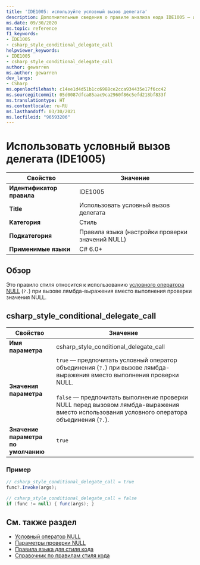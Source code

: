 ```yaml
---
title: 'IDE1005: используйте условный вызов делегата'
description: Дополнительные сведения о правиле анализа кода IDE1005 — используйте условный вызов делегата
ms.date: 09/30/2020
ms.topic: reference
f1_keywords:
- IDE1005
- csharp_style_conditional_delegate_call
helpviewer_keywords:
- IDE1005
- csharp_style_conditional_delegate_call
author: gewarren
ms.author: gewarren
dev_langs:
- CSharp
ms.openlocfilehash: c14ee1d4d51b1cc6988ce2cca934435e17f6cc42
ms.sourcegitcommit: 05d0087dfca85aac9ca2960f86c5efd218bf833f
ms.translationtype: HT
ms.contentlocale: ru-RU
ms.lasthandoff: 03/30/2021
ms.locfileid: "96593206"
---
```

# <a name="use-conditional-delegate-call-ide1005"></a>Использовать условный вызов делегата (IDE1005)

|Свойство|Значение|
|-|-|
| **Идентификатор правила** | IDE1005 |
| **Title** | Использовать условный вызов делегата |
| **Категория** | Стиль |
| **Подкатегория** | Правила языка (настройки проверки значений NULL) |
| **Применимые языки** | C# 6.0+ |

## <a name="overview"></a>Обзор

Это правило стиля относится к использованию [условного оператора NULL](../../../csharp/language-reference/operators/member-access-operators.md#null-conditional-operators--and-) (`?.`) при вызове лямбда-выражения вместо выполнения проверки значения NULL.

## <a name="csharp_style_conditional_delegate_call"></a>csharp_style_conditional_delegate_call

|Свойство|Значение|
|-|-|
| **Имя параметра** | csharp_style_conditional_delegate_call
| **Значения параметра** | `true` — предпочитать условный оператор объединения (`?.`) при вызове лямбда-выражения вместо выполнения проверки NULL.<br /><br />`false` — предпочитать выполнение проверки NULL перед вызовом лямбда-выражения вместо использования условного оператора объединения (`?.`). |
| **Значение параметра по умолчанию** | `true` |

### <a name="example"></a>Пример

```csharp
// csharp_style_conditional_delegate_call = true
func?.Invoke(args);

// csharp_style_conditional_delegate_call = false
if (func != null) { func(args); }
```

## <a name="see-also"></a>См. также раздел

- [Условный оператор NULL](../../../csharp/language-reference/operators/member-access-operators.md#null-conditional-operators--and-)
- [Параметры проверки NULL](null-checking-preferences.md)
- [Правила языка для стиля кода](language-rules.md)
- [Справочник по правилам стиля кода](index.md)
